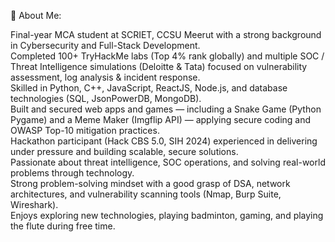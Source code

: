 💫 About Me:

Final-year MCA student at SCRIET, CCSU Meerut with a strong background in Cybersecurity and Full-Stack Development.
<br>
Completed 100+ TryHackMe labs (Top 4% rank globally) and multiple SOC / Threat Intelligence simulations (Deloitte & Tata) focused on vulnerability assessment, log analysis & incident response.
<br>
Skilled in Python, C++, JavaScript, ReactJS, Node.js, and database technologies (SQL, JsonPowerDB, MongoDB).
<br>
Built and secured web apps and games — including a Snake Game (Python Pygame) and a Meme Maker (Imgflip API) — applying secure coding and OWASP Top-10 mitigation practices.
<br>
Hackathon participant (Hack CBS 5.0, SIH 2024) experienced in delivering under pressure and building scalable, secure solutions.
<br>
Passionate about threat intelligence, SOC operations, and solving real-world problems through technology.
<br>
Strong problem-solving mindset with a good grasp of DSA, network architectures, and vulnerability scanning tools (Nmap, Burp Suite, Wireshark).
<br>
Enjoys exploring new technologies, playing badminton, gaming, and playing the flute during free time.
<br>
